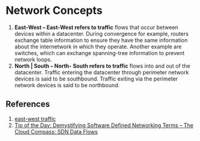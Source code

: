# Network Concepts

1. **East-West – East-West refers to traffic** flows that occur between devices within a datacenter. During convergence for example, routers exchange table information to ensure they have the same information about the internetwork in which they operate. Another example are switches, which can exchange spanning-tree information to prevent network loops.
2. **North | South – North- South refers to traffic** flows into and out of the datacenter. Traffic entering the datacenter through perimeter network devices is said to be southbound. Traffic exiting via the perimeter network devices is said to be northbound.


## References
1. [east-west traffic](https://searchnetworking.techtarget.com/definition/east-west-traffic)
2. [Tip of the Day: Demystifying Software Defined Networking Terms – The Cloud Compass: SDN Data Flows](https://blogs.technet.microsoft.com/tip_of_the_day/2016/06/29/tip-of-the-day-demystifying-software-defined-networking-terms-the-cloud-compass-sdn-data-flows/)